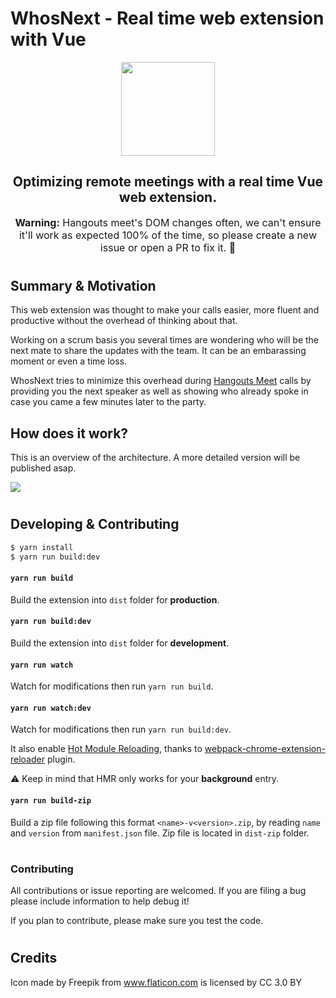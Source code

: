 # WhosNext - Real time web extension with Vue

<p align="center">
  <img src="https://user-images.githubusercontent.com/11605133/54558953-b365d800-499d-11e9-8359-154795087344.png" height="150px">
  <h2 align="center">Optimizing remote meetings with a real time Vue web extension.</h2>
</p>

<p align="center" style="font-size: 16px;">
  <strong>Warning:</strong> Hangouts meet's DOM changes often, we can't ensure
  it'll work as expected 100% of the time, so please create a new issue or open
   a PR to fix it. 🙏
<p>

#
## Summary & Motivation
This web extension was thought to make your calls easier, more fluent and
productive without the overhead of thinking about that.

Working on a scrum basis you several times are wondering who will be the next
mate to share the updates with the team. It can be an embarassing moment or even
a time loss.

WhosNext tries to minimize this overhead during
[Hangouts Meet](https://gsuite.google.com/products/meet/) calls by providing
you the next speaker as well as showing who already spoke in case you came a
few minutes later to the party.

## How does it work?
This is an overview of the architecture. A more detailed version will be published asap.

<img src="https://user-images.githubusercontent.com/11605133/55337706-93421880-5475-11e9-8991-79aa12437843.png">

#
## Developing & Contributing

```bash
$ yarn install
$ yarn run build:dev
```

#### `yarn run build`

Build the extension into `dist` folder for **production**.

#### `yarn run build:dev`

Build the extension into `dist` folder for **development**.

#### `yarn run watch`

Watch for modifications then run `yarn run build`.

#### `yarn run watch:dev`

Watch for modifications then run `yarn run build:dev`.

It also enable [Hot Module Reloading](https://webpack.js.org/concepts/hot-module-replacement), thanks to [webpack-chrome-extension-reloader](https://github.com/rubenspgcavalcante/webpack-chrome-extension-reloader) plugin.

:warning: Keep in mind that HMR only works for your **background** entry.

#### `yarn run build-zip`

Build a zip file following this format `<name>-v<version>.zip`, by reading `name` and `version` from `manifest.json` file.
Zip file is located in `dist-zip` folder.

#
### Contributing

All contributions or issue reporting are welcomed. If you are filing a bug please include information to help debug it!

If you plan to contribute, please make sure you test the code.

#
## Credits

Icon made by Freepik from www.flaticon.com is licensed by CC 3.0 BY

